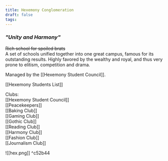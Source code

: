 ```yaml
---
title: Hexemony Conglomeration
draft: false
tags:
---
```

### *"Unity and Harmony"*

~~Rich school for spoiled brats~~  
A set of schools unified together into one great campus, famous for its outstanding results. Highly favored by the wealthy and royal, and thus very prone to elitism, competition and drama.

Managed by the [[Hexemony Student Council]].

[[Hexemony Students List]]  

Clubs:  
[[Hexemony Student Council]]  
[[Peacekeepers]]  
[[Baking Club]]  
[[Gaming Club]]  
[[Gothic Club]]  
[[Reading Club]]  
[[Harmony Club]]  
[[Fashion Club]]  
[[Journalism Club]]  

![[hex.png]] ^c52b44